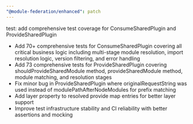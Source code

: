 ```yaml
---
"@module-federation/enhanced": patch
---
```


test: add comprehensive test coverage for ConsumeSharedPlugin and ProvideSharedPlugin

- Add 70+ comprehensive tests for ConsumeSharedPlugin covering all critical business logic including multi-stage module resolution, import resolution logic, version filtering, and error handling
- Add 73 comprehensive tests for ProvideSharedPlugin covering shouldProvideSharedModule method, provideSharedModule method, module matching, and resolution stages
- Fix minor bug in ProvideSharedPlugin where originalRequestString was used instead of modulePathAfterNodeModules for prefix matching
- Add layer property to resolved provide map entries for better layer support
- Improve test infrastructure stability and CI reliability with better assertions and mocking